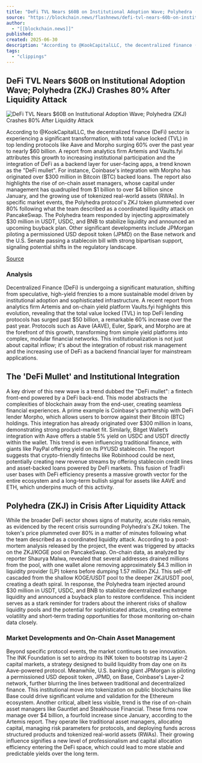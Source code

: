 ```yaml
---
title: "DeFi TVL Nears $60B on Institutional Adoption Wave; Polyhedra (ZKJ) Crashes 80% After Liquidity Attack | Flash News Detail"
source: "https://blockchain.news/flashnews/defi-tvl-nears-60b-on-institutional-adoption-wave"
author:
  - "[[blockchain.news]]"
published:
created: 2025-06-30
description: "According to @KookCapitalLLC, the decentralized finance (DeFi) sector is experiencing a significant transformation, with total value locked (TVL) in top lending protocols like Aave and Morpho surgi"
tags:
  - "clippings"
---
```

## DeFi TVL Nears $60B on Institutional Adoption Wave; Polyhedra (ZKJ) Crashes 80% After Liquidity Attack

![DeFi TVL Nears $60B on Institutional Adoption Wave; Polyhedra (ZKJ) Crashes 80% After Liquidity Attack](https://image.blockchain.news/features/DC3788979712BF4DFF603597AAC46E7C52F8B5EF76BC21453D757F37CDB271FE.jpg)

According to @KookCapitalLLC, the decentralized finance (DeFi) sector is experiencing a significant transformation, with total value locked (TVL) in top lending protocols like Aave and Morpho surging 60% over the past year to nearly $60 billion. A report from analytics firm Artemis and Vaults.fyi attributes this growth to increasing institutional participation and the integration of DeFi as a backend layer for user-facing apps, a trend known as the "DeFi mullet". For instance, Coinbase's integration with Morpho has originated over $300 million in Bitcoin (BTC) backed loans. The report also highlights the rise of on-chain asset managers, whose capital under management has quadrupled from $1 billion to over $4 billion since January, and the growing use of tokenized real-world assets (RWAs). In specific market events, the Polyhedra protocol's ZKJ token plummeted over 80% following what the team described as a coordinated liquidity attack on PancakeSwap. The Polyhedra team responded by injecting approximately $30 million in USDT, USDC, and BNB to stabilize liquidity and announced an upcoming buyback plan. Other significant developments include JPMorgan piloting a permissioned USD deposit token (JPMD) on the Base network and the U.S. Senate passing a stablecoin bill with strong bipartisan support, signaling potential shifts in the regulatory landscape.

[Source](https://x.com/KookCapitalLLC/status/1939403553270804566)

### Analysis

Decentralized Finance (DeFi) is undergoing a significant maturation, shifting from speculative, high-yield frenzies to a more sustainable model driven by institutional adoption and sophisticated infrastructure. A recent report from analytics firm Artemis and on-chain yield platform Vaults.fyi highlights this evolution, revealing that the total value locked (TVL) in top DeFi lending protocols has surged past $50 billion, a remarkable 60% increase over the past year. Protocols such as Aave (AAVE), Euler, Spark, and Morpho are at the forefront of this growth, transforming from simple yield platforms into complex, modular financial networks. This institutionalization is not just about capital inflow; it's about the integration of robust risk management and the increasing use of DeFi as a backend financial layer for mainstream applications.

  
  

## The 'DeFi Mullet' and Institutional Integration

  

A key driver of this new wave is a trend dubbed the "DeFi mullet": a fintech front-end powered by a DeFi back-end. This model abstracts the complexities of blockchain away from the end-user, creating seamless financial experiences. A prime example is Coinbase's partnership with DeFi lender Morpho, which allows users to borrow against their Bitcoin (BTC) holdings. This integration has already originated over $300 million in loans, demonstrating strong product-market fit. Similarly, Bitget Wallet’s integration with Aave offers a stable 5% yield on USDC and USDT directly within the wallet. This trend is even influencing traditional finance, with giants like PayPal offering yield on its PYUSD stablecoin. The report suggests that crypto-friendly fintechs like Robinhood could be next, potentially creating new revenue streams by offering stablecoin credit lines and asset-backed loans powered by DeFi markets. This fusion of TradFi user bases with DeFi efficiency presents a massive growth vector for the entire ecosystem and a long-term bullish signal for assets like AAVE and ETH, which underpins much of this activity.

  
  

## Polyhedra (ZKJ) in Crisis After Liquidity Attack

  

While the broader DeFi sector shows signs of maturity, acute risks remain, as evidenced by the recent crisis surrounding Polyhedra's ZKJ token. The token's price plummeted over 80% in a matter of minutes following what the team described as a coordinated liquidity attack. According to a post-mortem analysis released by the project, the event was triggered by attacks on the ZKJ/KOGE pool on PancakeSwap. On-chain data, as analyzed by reporter Shaurya Malwa, revealed that several addresses drained millions from the pool, with one wallet alone removing approximately $4.3 million in liquidity provider (LP) tokens before dumping 1.57 million ZKJ. This sell-off cascaded from the shallow KOGE/USDT pool to the deeper ZKJ/USDT pool, creating a death spiral. In response, the Polyhedra team injected around $30 million in USDT, USDC, and BNB to stabilize decentralized exchange liquidity and announced a buyback plan to restore confidence. This incident serves as a stark reminder for traders about the inherent risks of shallow liquidity pools and the potential for sophisticated attacks, creating extreme volatility and short-term trading opportunities for those monitoring on-chain data closely.

  
  

### Market Developments and On-Chain Asset Management

  

Beyond specific protocol events, the market continues to see innovation. The INK Foundation is set to airdrop its INK token to bootstrap its Layer-2 capital markets, a strategy designed to build liquidity from day one on its Aave-powered protocol. Meanwhile, U.S. banking giant JPMorgan is piloting a permissioned USD deposit token, JPMD, on Base, Coinbase's Layer-2 network, further blurring the lines between traditional and decentralized finance. This institutional move into tokenization on public blockchains like Base could drive significant volume and validation for the Ethereum ecosystem. Another critical, albeit less visible, trend is the rise of on-chain asset managers like Gauntlet and Steakhouse Financial. These firms now manage over $4 billion, a fourfold increase since January, according to the Artemis report. They operate like traditional asset managers, allocating capital, managing risk parameters for protocols, and deploying funds across structured products and tokenized real-world assets (RWAs). Their growing influence signifies a new level of professionalism and capital allocation efficiency entering the DeFi space, which could lead to more stable and predictable yields over the long term.
